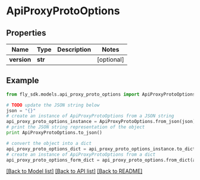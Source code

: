 # ApiProxyProtoOptions


## Properties
Name | Type | Description | Notes
------------ | ------------- | ------------- | -------------
**version** | **str** |  | [optional] 

## Example

```python
from fly_sdk.models.api_proxy_proto_options import ApiProxyProtoOptions

# TODO update the JSON string below
json = "{}"
# create an instance of ApiProxyProtoOptions from a JSON string
api_proxy_proto_options_instance = ApiProxyProtoOptions.from_json(json)
# print the JSON string representation of the object
print ApiProxyProtoOptions.to_json()

# convert the object into a dict
api_proxy_proto_options_dict = api_proxy_proto_options_instance.to_dict()
# create an instance of ApiProxyProtoOptions from a dict
api_proxy_proto_options_form_dict = api_proxy_proto_options.from_dict(api_proxy_proto_options_dict)
```
[[Back to Model list]](../README.md#documentation-for-models) [[Back to API list]](../README.md#documentation-for-api-endpoints) [[Back to README]](../README.md)


